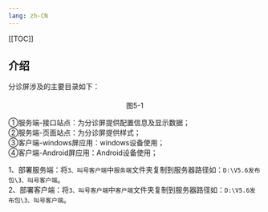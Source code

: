 ```yaml
---
lang: zh-CN
---
```


[[TOC]]

## 介绍

分诊屏涉及的主要目录如下：

<div style="display:flex;flex-direction: column;justify-content: center;align-items: center; width: 100%;">
 <img style="border: 2px #f5f5f5 solid" src="/image/5.6img/V5.6发布目录-分诊屏软件.png" alt="">
 <span>图5-1</span>
</div>

①服务端-接口站点：为分诊屏提供配置信息及显示数据；<br/>
②服务端-页面站点：为分诊屏提供样式；<br/>
③客户端-windows屏应用：windows设备使用；<br/>
④客户端-Android屏应用：Android设备使用；<br/>

1、部署服务端：将`3、叫号客户端`中`服务端`文件夹复制到服务器路径如：`D:\V5.6发布包\3、叫号客户端`。<br/>
2、部署客户端：将`3、叫号客户端`中`客户端`文件夹复制到服务器路径如：`D:\V5.6发布包\3、叫号客户端`。
